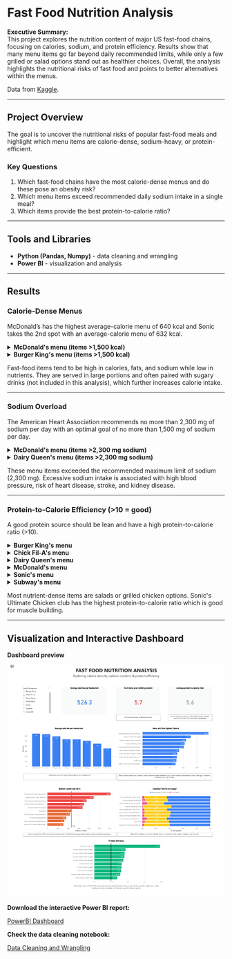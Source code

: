 # Fast Food Nutrition Analysis

**Executive Summary:**  
This project explores the nutrition content of major US fast-food chains, focusing on calories, sodium, and protein efficiency. Results show that many menu items go far beyond daily recommended limits, while only a few grilled or salad options stand out as healthier choices. Overall, the analysis highlights the nutritional risks of fast food and points to better alternatives within the menus.  

Data from [Kaggle](https://www.kaggle.com/datasets/ulrikthygepedersen/fastfood-nutrition/data).

---

## Project Overview
The goal is to uncover the nutritional risks of popular fast-food meals and highlight which menu items are calorie-dense, sodium-heavy, or protein-efficient.

### Key Questions
1. Which fast-food chains have the most calorie-dense menus and do these pose an obesity risk?  
2. Which menu items exceed recommended daily sodium intake in a single meal?  
3. Which items provide the best protein-to-calorie ratio?

---

## Tools and Libraries
- **Python (Pandas, Numpy)** - data cleaning and wrangling
- **Power BI** - visualization and analysis

---

## Results

### Calorie-Dense Menus

McDonald’s has the highest average-calorie menu of 640 kcal and Sonic takes the 2nd spot with an average-calorie menu of 632 kcal.

<details>
<summary><b>McDonald's menu (items >1,500 kcal)</b></summary>

- 20-piece Buttermilk Crispy Chicken Tenders (2,430 kcal)  
- 40-piece Chicken McNuggets (1,770 kcal)  
- 10-piece Sweet N' Spicy Honey BBQ Glazed Tenders (1,600 kcal)  
- 12-piece Buttermilk Crispy Chicken Tenders (1,510 kcal)  

</details>

<details>
<summary><b>Burger King's menu (items >1,500 kcal)</b></summary>

- American Brewhouse King (1,550 kcal)  

</details>

Fast-food items tend to be high in calories, fats, and sodium while low in nutrients. They are served in large portions and often paired with sugary drinks (not included in this analysis), which further increases calorie intake.

---

### Sodium Overload

The American Heart Association recommends no more than 2,300 mg of sodium per day with an optimal goal of no more than 1,500 mg of sodium per day.

<details>
<summary><b>McDonald's menu (items >2,300 mg sodium)</b></summary>

- 20-piece Buttermilk Crispy Chicken Tenders (6,080 mg)  
- 10-piece Sweet N' Spicy Honey BBQ Glazed Tenders (4,450 mg)  
- 12-piece Buttermilk Crispy Chicken Tenders (3,370 mg)  
- 40-piece Chicken McNuggets (3,370 mg)  

</details>

<details>
<summary><b>Dairy Queen's menu (items >2,300 mg sodium)</b></summary>

- 6-Piece Chicken Strip Basket w/ Country Gravy (3,500 mg)  

</details>

These menu items exceeded the recommended maximum limit of sodium (2,300 mg). Excessive sodium intake is associated with high blood pressure, risk of heart disease, stroke, and kidney disease.

---

### Protein-to-Calorie Efficiency (>10 = good)

A good protein source should be lean and have a high protein-to-calorie ratio (>10).

<details>
<summary><b>Burger King's menu</b></summary>

- Garden Grilled Chicken Salad w/ Grilled Chicken, no dressing (11.3)

</details>

<details>
<summary><b>Chick Fil-A's menu</b></summary>

- 4-Piece Grilled Chicken Nuggets (18.6)  
- 12-Piece Grilled Chicken Nuggets (18.1)  
- 8-Piece Grilled Chicken Nuggets (17.9)  
- 6-Piece Grilled Chicken Nuggets (17.3)  
- 6-Piece Chicken Nuggets (11.1)  
- 8-Piece Chicken Nuggets (10.8)  
- 30-Piece Chicken Nuggets (10.6)  
- Chargrilled Chicken Cool Wrap (10.6)  
- 12-Piece Chicken Nuggets (10.5)

</details>

<details>
<summary><b>Dairy Queen's menu</b></summary>

- Grilled Chicken Garden Greens Salad (15.3)  
- Grilled Chicken BLT Salad (11.1)

</details>

<details>
<summary><b>McDonald's menu</b></summary>

- Premium Bacon Ranch Salad w/ Grilled Chicken (13.1)  
- Premium Asian Salad w/ Grilled Chicken (11.5)  
- Premium Southwest Salad w/ Grilled Chicken (10.6)

</details>

<details>
<summary><b>Sonic's menu</b></summary>

- Ultimate Chicken Club (39.0)

</details>

<details>
<summary><b>Subway's menu</b></summary>

- Double Chicken Salad (16.4)  
- Oven Roasted Chicken Salad (13.6)  
- Roast Beef Salad (12.9)  
- Carved Turkey Salad (12.7)  
- Subway Club Salad (12.1)  
- Black Forest Ham Salad (10.9)  
- Turkey Breast & Ham Salad (10.9)  
- Turkey Breast Salad (10.9)  
- Carved Turkey & Bacon w/ Cheese Salad (10.0)  
- Sweet Onion Chicken Teriyaki Salad (10.0)

</details>

Most nutrient-dense items are salads or grilled chicken options. Sonic's Ultimate Chicken club has the highest protein-to-calorie ratio which is good for muscle building.

---

## Visualization and Interactive Dashboard

**Dashboard preview**

![Preview of interactive dashboard](images/dashboard.png)

**Download the interactive Power BI report:**

[PowerBI Dashboard](FastFood_Nutrition_Analysis.pbix)

**Check the data cleaning notebook:**

[Data Cleaning and Wrangling](data_cleaning.ipynb)





